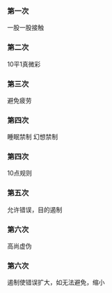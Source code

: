 ### 第一次
一股一股接触

### 第二次
10平1真微彩

### 第三次
避免疲劳

### 第四次
睡眠禁制 幻想禁制

### 第四次
10点规则

### 第五次
允许错误，目的遏制

### 第六次
高尚虚伪

### 第六次
遏制使错误扩大，如无法避免，缩小